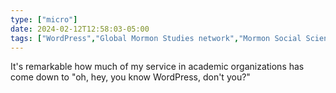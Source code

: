 ```yaml
---
type: ["micro"]
date: 2024-02-12T12:58:03-05:00
tags: ["WordPress","Global Mormon Studies network","Mormon Social Science Association","service"]
---
```

It's remarkable how much of my service in academic organizations has come down to "oh, hey, you know WordPress, don't you?"
